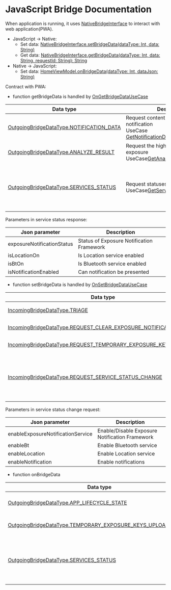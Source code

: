# JavaScript Bridge Documentation

When application is running, it uses [NativeBridgeInterface](../app/src/main/java/pl/gov/mc/protegosafe/ui/home/NativeBridgeInterface.kt) to interact with web application(PWA).

- JavaScript → Native:
  - Set data: [NativeBridgeInterface.setBridgeData(dataType: Int, data: String)](../app/src/main/java/pl/gov/mc/protegosafe/ui/home/NativeBridgeInterface.kt)
  - Get data: [NativeBridgeInterface.getBridgeData(dataType: Int, data: String, requestId: String): String](../app/src/main/java/pl/gov/mc/protegosafe/ui/home/NativeBridgeInterface.kt)
- Native -> JavaScript:
  - Set data: [HomeViewModel.onBridgeData(dataType: Int, dataJson: String)](../app/src/main/java/pl/gov/mc/protegosafe/ui/home/HomeViewModel.kt)
  
Contract with PWA:

- function getBridgeData is handled by [OnGetBridgeDataUseCase](../domain/src/main/java/pl/gov/mc/protegosafe/domain/usecase/OnGetBridgeDataUseCase.kt)

|Data type|Description|Response JSON format|
| ------ | --- | --- |
| [OutgoingBridgeDataType.NOTIFICATION_DATA](../domain/src/main/java/pl/gov/mc/protegosafe/domain/model/OutgoingBridgeDataType.kt) | Request content of current notification <br>UseCase [GetNotificationDataAndClearUseCase](../domain/src/main/java/pl/gov/mc/protegosafe/domain/usecase/GetNotificationDataAndClearUseCase.kt) | `{`<br>`"data": "JSON with notification data"`<br>`}` |
| [OutgoingBridgeDataType.ANALYZE_RESULT](../domain/src/main/java/pl/gov/mc/protegosafe/domain/model/OutgoingBridgeDataType.kt) | Request the highest risk level of exposure <br>UseCase[GetAnalyzeResultUseCase](../domain/src/main/java/pl/gov/mc/protegosafe/domain/usecase/GetAnalyzeResultUseCase.kt) | `{`<br>`"riskLevel" : 1 //1- no risk, 2-middle risk, 3-high risk`<br>`}` |
| [OutgoingBridgeDataType.SERVICES_STATUS](../domain/src/main/java/pl/gov/mc/protegosafe/domain/model/OutgoingBridgeDataType.kt) | Request statuses of services <br>UseCase[GetServicesStatusUseCase](../domain/src/main/java/pl/gov/mc/protegosafe/domain/usecase/GetServicesStatusUseCase.kt) |`"servicesStatus": {`<br>`"exposureNotificationStatus": 1 - ON, 2 - OFF, 3 - NOT SUPPORTED,`<br>`"isLocationOn": true/false,`<br>`"isBtOn": true/false,`<br>`"isNotificationEnabled": true/false`<br>`}`|

  Parameters in service status response:

  |Json parameter|Description|
  | ------ | --- |
  | exposureNotificationStatus | Status of Exposure Notification Framework |
  | isLocationOn | Is Location service enabled |
  | isBtOn | Is Bluetooth service enabled |
  | isNotificationEnabled | Can notification be presented |

- function setBridgeData is handled by [OnSetBridgeDataUseCase](../domain/src/main/java/pl/gov/mc/protegosafe/domain/usecase/OnSetBridgeDataUseCase.kt)

|Data type|Description|Request JSON format|
| ------ | --- | --- |
| [IncomingBridgeDataType.TRIAGE](../domain/src/main/java/pl/gov/mc/protegosafe/domain/model/IncomingBridgeDataType.kt) | Save triage finished timestamp <br>UseCase[SaveTriageCompletedUseCase](../domain/src/main/java/pl/gov/mc/protegosafe/domain/usecase/SaveTriageCompletedUseCase.kt) | `{`<br>`“timestamp” = 1589669050`<br>`}` |
| [IncomingBridgeDataType.REQUEST_CLEAR_EXPOSURE_NOTIFICATIONS_DATA](../domain/src/main/java/pl/gov/mc/protegosafe/domain/model/IncomingBridgeDataType.kt) | Clear application data <br>UseCase[ClearExposureNotificationDataUseCase](../domain/src/main/java/pl/gov/mc/protegosafe/domain/usecase/ClearExposureNotificationDataUseCase.kt) | `{`<br>`“clearBtData” = true/false`<br>`}` |
| [IncomingBridgeDataType.REQUEST_TEMPORARY_EXPOSURE_KEYS_UPLOAD](../domain/src/main/java/pl/gov/mc/protegosafe/domain/model/IncomingBridgeDataType.kt) | Upload Temporary Exposure Keys <br>UseCase[UploadTemporaryExposureKeysUseCase](../domain/src/main/java/pl/gov/mc/protegosafe/domain/usecase/UploadTemporaryExposureKeysUseCase.kt) | `{`<br>`“pin” : “123FAA”`<br>`}` |
| [IncomingBridgeDataType.REQUEST_SERVICE_STATUS_CHANGE](../domain/src/main/java/pl/gov/mc/protegosafe/domain/model/IncomingBridgeDataType.kt) | Enable mentioned service <br>UseCase[ChangeServiceStatusUseCase](../domain/src/main/java/pl/gov/mc/protegosafe/domain/usecase/ChangeServiceStatusUseCase.kt) | `{`<br>`{“enableExposureNotificationService” = true/false, //optional`<br>`"enableBt" = true, //optional`<br>`"enableLocation" = true, //optional`<br>`"enableNotification" = true //optional`<br>`}`<br>`}` |

  Parameters in service status change request:

  |Json parameter|Description|
  | ------ | --- |
  | enableExposureNotificationService | Enable/Disable Exposure Notification Framework |
  | enableBt | Enable Bluetooth service |
  | enableLocation | Enable Location service |
  | enableNotification | Enable notifications |

- function onBridgeData

|Data type|Description|JSON format|
| ------ | --- | --- |
| [OutgoingBridgeDataType.APP_LIFECYCLE_STATE](../domain/src/main/java/pl/gov/mc/protegosafe/domain/model/OutgoingBridgeDataType.kt) | Send lifecycle state <br>UseCase [ComposeAppLifecycleStateBrideDataUseCase](../domain/src/main/java/pl/gov/mc/protegosafe/domain/usecase/ComposeAppLifecycleStateBrideDataUseCase.kt) | `{`<br>`“appState” : 1(Active)/2(Inactive)`<br>`}` |
| [OutgoingBridgeDataType.TEMPORARY_EXPOSURE_KEYS_UPLOAD_STATUS](../domain/src/main/java/pl/gov/mc/protegosafe/domain/model/OutgoingBridgeDataType.kt) | Send state of uploading process <br>UseCase [UploadTemporaryExposureKeysWithCachedPayloadUseCase](../domain/src/main/java/pl/gov/mc/protegosafe/domain/usecase/UploadTemporaryExposureKeysWithCachedPayloadUseCase.kt) | `{`<br>`“result“ : 1(SUCCESS)/2(FAILED),3(PROBLEM)`<br>`}` |
| [OutgoingBridgeDataType.SERVICES_STATUS](../domain/src/main/java/pl/gov/mc/protegosafe/domain/model/OutgoingBridgeDataType.kt) | Send statuses of services <br>UseCase [GetServicesStatusUseCase](../domain/src/main/java/pl/gov/mc/protegosafe/domain/usecase/GetServicesStatusUseCase.kt) |`"servicesStatus": {`<br>`"exposureNotificationStatus": 1 - ON, 2 - OFF, 3 - NOT SUPPORTED,`<br>`"isLocationOn": true/false,`<br>`"isBtOn": true/false,`<br>`"isNotificationEnabled": true/false`<br>`}`|